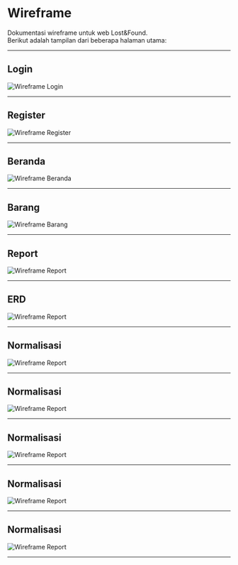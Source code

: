 # Wireframe

Dokumentasi wireframe untuk web Lost&Found.  
Berikut adalah tampilan dari beberapa halaman utama:

---

## Login
![Wireframe Login](./public/images/login.jpg)

---

## Register
![Wireframe Register](./public/images/register.jpg)

---

## Beranda
![Wireframe Beranda](./public/images/beranda.jpg)

---

## Barang
![Wireframe Barang](./public/images/barang.jpg)

---

## Report
![Wireframe Report](./public/images/report.jpg)

---

## ERD
![Wireframe Report](./public/images/erd.jpg)

---

## Normalisasi
![Wireframe Report](./public/images/normalisasi.jpg)

---

## Normalisasi
![Wireframe Report](./public/images/classdiagram.jpg)

---

## Normalisasi
![Wireframe Report](./public/images/usecase-diagram.png)

---

## Normalisasi
![Wireframe Report](./public/images/activity-diagram.png)

---
## Normalisasi
![Wireframe Report](./public/images/sequence-diagram.png)

---

